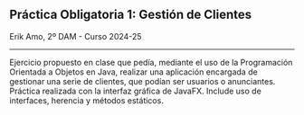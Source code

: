 ## Práctica Obligatoria 1: Gestión de Clientes
Erik Amo, 2º DAM - Curso 2024-25
<hr>
Ejercicio propuesto en clase que pedía, mediante el uso de la Programación Orientada a Objetos en Java, realizar una aplicación encargada de gestionar una serie de clientes, que podían ser usuarios o anunciantes.
<br>
Práctica realizada con la interfaz gráfica de JavaFX. Include uso de interfaces, herencia y métodos estáticos.
